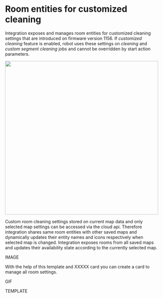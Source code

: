 # Room entities for customized cleaning

Integration exposes and manages room entities for customized cleaning settings that are introduced on firmware version 1156. If *customized cleaning* feature is enabled, robot uses these settings on *cleaning* and *custom segment cleaning* jobs and cannot be overridden by start action parameters.

<img src="https://raw.githubusercontent.com/Tasshack/dreame-vacuum/master/docs/media/room_1_entities.png" width="500px">

Custom room cleaning settings stored on current map data and only selected map settings can be accessed via the cloud api. Therefore integration shares same room entities with other saved maps and dynamically updates their entity names and icons respectively when selected map is changed. Integration exposes rooms from all saved maps and updates their availability state according to the currently selected map.

IMAGE

With the help of this template and XXXXX card you can create a card to manage all room settings.

GIF

TEMPLATE